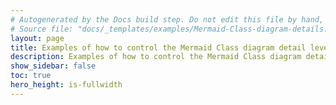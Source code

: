 ```yaml
---
# Autogenerated by the Docs build step. Do not edit this file by hand, as your edits will be overwritten by the next Docs build.
# Source file: "docs/_templates/examples/Mermaid-Class-diagram-details.md"
layout: page
title: Examples of how to control the Mermaid Class diagram detail level
description: Examples of how to control the Mermaid Class diagram detail level
show_sidebar: false
toc: true
hero_height: is-fullwidth
---
```

